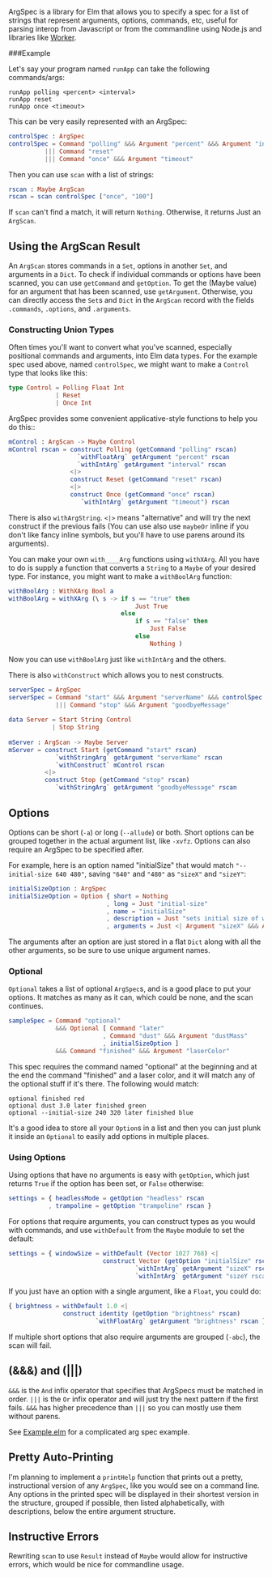 
ArgSpec is a library for Elm that allows you to specify a spec for a
list of strings that represent arguments, options, commands, etc,
useful for parsing interop from Javascript or from the commandline
using Node.js and libraries like
[Worker](http://package.elm-lang.org/packages/lukewestby/worker/latest).

###Example

Let's say your program named `runApp` can take the following commands/args:

```
runApp polling <percent> <interval>
runApp reset
runApp once <timeout>
```

This can be very easily represented with an ArgSpec:

```elm
controlSpec : ArgSpec
controlSpec = Command "polling" &&& Argument "percent" &&& Argument "interval"
          ||| Command "reset"
          ||| Command "once" &&& Argument "timeout"
```

Then you can use `scan` with a list of strings:

```elm
rscan : Maybe ArgScan
rscan = scan controlSpec ["once", "100"]
```

If `scan` can't find a match, it will return `Nothing`. Otherwise, it
returns Just an `ArgScan`.

## Using the ArgScan Result

An `ArgScan` stores commands in a `Set`, options in another `Set`, and arguments in
a `Dict`. To check if individual commands or options have been scanned, you can use
`getCommand` and `getOption`. To get the (Maybe value) for an argument that
has been scanned, use `getArgument`. Otherwise, you can directly 
access the `Set`s and `Dict` in the `ArgScan` record with the fields
`.commands`, `.options`, and `.arguments`.

### Constructing Union Types

Often times you'll want to convert what you've scanned, especially
positional commands and arguments, into Elm data types. For
the example spec used above, named `controlSpec`, we might want to make a `Control` type that
looks like this:

```elm
type Control = Polling Float Int
             | Reset
             | Once Int
```

ArgSpec provides some convenient applicative-style functions to
help you do this::

```elm
mControl : ArgScan -> Maybe Control
mControl rscan = construct Polling (getCommand "polling" rscan)
                   `withFloatArg` getArgument "percent" rscan
                   `withIntArg` getArgument "interval" rscan
                 <|>
                 construct Reset (getCommand "reset" rscan)
                 <|>
                 construct Once (getCommand "once" rscan)
                    `withIntArg` getArgument "timeout") rscan
```

There is also `withArgString`. `<|>` means "alternative" and will try
the next construct if the previous fails (You can use also use
`maybeOr` inline if you don't like fancy inline symbols, but you'll have
to use parens around its arguments).

You can make your own `with____Arg`
functions using `withXArg`. All you have to do is supply a function
that converts a `String` to a `Maybe` of your desired type.
For instance, you might want to make a `withBoolArg` function:

```elm
withBoolArg : WithXArg Bool a
withBoolArg = withXArg (\ s -> if s == "true" then
                                   Just True
                               else
                                   if s == "false" then
                                       Just False
                                   else
                                       Nothing )
```

Now you can use `withBoolArg` just like `withIntArg` and the others.

There is also `withConstruct` which allows you to nest constructs.

```elm
serverSpec = ArgSpec
serverSpec = Command "start" &&& Argument "serverName" &&& controlSpec
             ||| Command "stop" &&& Argument "goodbyeMessage"
 
data Server = Start String Control
            | Stop String
 
mServer : ArgScan -> Maybe Server
mServer = construct Start (getCommand "start" rscan)
             `withStringArg` getArgument "serverName" rscan
             `withConstruct` mControl rscan
          <|>
          construct Stop (getCommand "stop" rscan)
             `withStringArg` getArgument "goodbyeMessage" rscan
```

## Options

Options can be short (`-a`) or long (`--allude`) or both. Short
options can be grouped together in the actual argument list, like
`-xvfz`. Options can also require an ArgSpec to be specified after.

For example, here is an option named "initialSize" that would match
`"--initial-size 640 480"`, saving `"640"` and `"480"` as `"sizeX"`
and `"sizeY"`:

```elm
initialSizeOption : ArgSpec
initialSizeOption = Option { short = Nothing
                           , long = Just "initial-size"
                           , name = "initialSize"
                           , description = Just "sets initial size of window"
                           , arguments = Just <| Argument "sizeX" &&& Argument "sizeY" }
```

The arguments after an option are just stored in a flat `Dict` along with all the other
arguments, so be sure to use unique argument names.

### Optional

`Optional` takes a list of optional `ArgSpec`s, and is a good place to
put your options. It matches as many as it can, which could be none, and the scan continues.

```elm
sampleSpec = Command "optional"
             &&& Optional [ Command "later"
                          , Command "dust" &&& Argument "dustMass"
                          , initialSizeOption ]
             &&& Command "finished" &&& Argument "laserColor"
```
This spec requires the command named "optional" at the beginning and
at the end the command "finished" and a laser color, and it will match
any of the optional stuff if it's there. The following would match:
```
optional finished red
optional dust 3.0 later finished green
optional --initial-size 240 320 later finished blue
```
It's a good idea to store all your `Option`s in a list and then you
can just plunk it inside an `Optional` to easily add options in
multiple places.

### Using Options

Using options that have no arguments is easy with `getOption`, which
just returns `True` if the option has been set, or `False` otherwise:

```elm
settings = { headlessMode = getOption "headless" rscan
           , trampoline = getOption "trampoline" rscan }
```

For options that require arguments, you can construct types as you
would with commands, and use `withDefault` from the `Maybe` module to set the default:

```elm
settings = { windowSize = withDefault (Vector 1027 768) <|
                          construct Vector (getOption "initialSize" rscan)
                                   `withIntArg` getArgument "sizeX" rscan
                                   `withIntArg` getArgument "sizeY rscan }
```
If you just have an option with a single argument, like a `Float`, you
could do:

```elm
{ brightness = withDefault 1.0 <|
               construct identity (getOption "brightness" rscan)
                        `withFloatArg` getArgument "brightness" rscan }
```

If multiple short options that also require arguments are grouped
(`-abc`), the scan will fail.

## (&&&) and (|||)

`&&&` is the `And` infix operator that specifies that ArgSpecs must be matched
in order. `|||` is the `Or` infix operator and will just try the next
pattern if the first fails. `&&&` has higher precedence than `|||` so
you can mostly use them without parens.

See
[Example.elm](https://github.com/mpdairy/elm-argspec/blob/master/src/Example.elm)
for a complicated arg spec example.

## Pretty Auto-Printing

I'm planning to implement a `printHelp` function that prints out a
pretty, instructional version of any `ArgSpec`, like you would see on
a command line. Any options in the printed spec will be displayed in
their shortest version in the structure, grouped if possible, then
listed alphabetically, with descriptions, below the entire argument
structure.

## Instructive Errors

Rewriting `scan` to use `Result` instead of `Maybe` would allow for
instructive errors, which would be nice for commandline usage.
